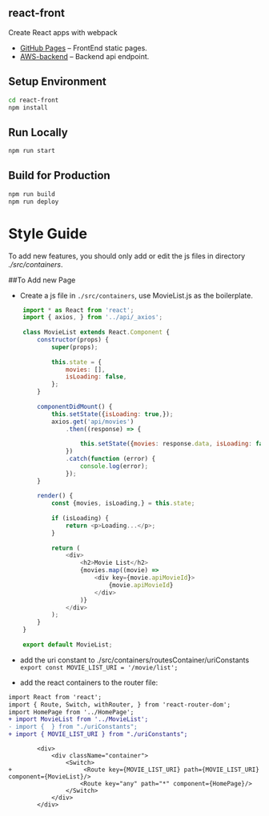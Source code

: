 ## react-front

Create React apps with webpack

* [GitHub Pages](https://pages.github.ccs.neu.edu/CS4500/team-13-spring18/) – FrontEnd static pages.
* [AWS-backend](ec2-18-217-211-130.us-east-2.compute.amazonaws.com:8080) – Backend api endpoint.

##  Setup Environment

```sh
cd react-front
npm install
```

## Run Locally
```sh
npm run start
```

## Build for Production
```sh
npm run build
npm run deploy
```

# Style Guide
To add new features, you should only add or edit the js files in directory *./src/containers*.

##To Add new Page

- Create a js file in `./src/containers`, use MovieList.js as the boilerplate.

```js
    import * as React from 'react';
    import { axios, } from '../api/_axios';
    
    class MovieList extends React.Component {
        constructor(props) {
            super(props);
    
            this.state = {
                movies: [],
                isLoading: false,
            };
        }
    
        componentDidMount() {
            this.setState({isLoading: true,});
            axios.get('api/movies')
                .then((response) => {
    
                    this.setState({movies: response.data, isLoading: false,});
                })
                .catch(function (error) {
                    console.log(error);
                });
        }
    
        render() {
            const {movies, isLoading,} = this.state;
    
            if (isLoading) {
                return <p>Loading...</p>;
            }
    
            return (
                <div>
                    <h2>Movie List</h2>
                    {movies.map((movie) =>
                        <div key={movie.apiMovieId}>
                            {movie.apiMovieId}
                        </div>
                    )}
                </div>
            );
        }
    }
    
    export default MovieList;
```

- add the uri constant to ./src/containers/routesContainer/uriConstants
` export const MOVIE_LIST_URI = '/movie/list';`

- add the react containers to the router file:
```diff
import React from 'react';
import { Route, Switch, withRouter, } from 'react-router-dom';
import HomePage from '../HomePage';
+ import MovieList from '../MovieList';
- import {  } from "./uriConstants";
+ import { MOVIE_LIST_URI } from "./uriConstants";
```

```jsdiff
        <div>
            <div className="container">
                <Switch>
+                    <Route key={MOVIE_LIST_URI} path={MOVIE_LIST_URI} component={MovieList}/>
                    <Route key="any" path="*" component={HomePage}/>
                </Switch>
            </div>
        </div>

```




